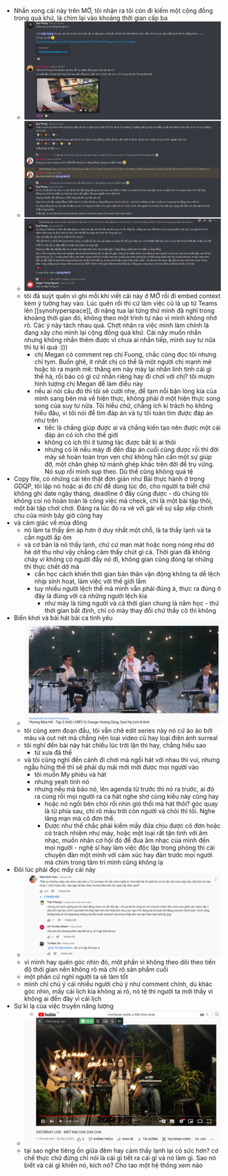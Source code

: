 - Nhắn xong cái này trên MỞ, tôi nhận ra tôi còn đi kiếm một cộng đồng trong quá khứ, là chìm lại vào khoảng thời gian cấp ba
	- ![image.png](../assets/image_1663683353610_0.png)
	- ![image.png](../assets/image_1663683371590_0.png)
	- ![image.png](../assets/image_1663683386411_0.png)
	- tôi đã suýt quên vì ghi mỗi khi viết cái này ở MỞ rồi đi embed context kèm ý tưởng hay vào. Lúc quên rồi thì cứ làm việc cũ là up từ Teams lên [[synohyperspace]], đi nặng tua lại từng thứ mình đã nghĩ trong khoảng thời gian đó, không theo một trình tự nào vì mình không nhớ rõ. Các ý này tách nhau quá. Chợt nhận ra việc mình làm chính là đang xây cho mình lại cộng đồng quá khứ. Cái này muốn nhắn nhưng không nhắn thêm được vì chưa ai nhắn tiếp, mình suy tư nữa thì tự kỉ quá :)))
		- chị Megan có comment rep chị Fuong, chắc cũng đọc tôi nhưng chỉ tym. Buồn ghê, ít nhất chị có thể là một người chị mạnh mẽ hoặc tỏ ra mạnh mẽ: thằng em này mày lại nhắn linh tinh cái gì thế hả, rồi bảo có gì cứ nhắn riêng hay đi chơi với chị? tôi mượn hình tượng chị Megan để làm điều này
		- nếu ai nói câu đó thì tôi sẽ cười nhẹ, để tạm nỗi bận lòng kia của mình sang bên mà về hiện thực, không phải ở một hiện thực song song của suy tư nữa. Tôi hiểu chứ, chẳng ích kỉ trách họ không hiểu đâu, vì tôi nói để tìm đáp án và tự tôi toàn tìm được đáp án như trên
			- tiếc là chẳng giúp được ai và chẳng kiến tạo nên được một cái đáp án có ích cho thế giới
			- không có ích thì ít tương tác được bất kì ai thôi
			- nhưng có lẽ nếu mày đi đến đáp án cuối cùng được rồi thì đời mày sẽ hoàn toàn trọn vẹn chứ không hẳn cần một sự giúp đỡ, một chân ghép từ mảnh ghép khác trên đời để trụ vững. Nó sụp rồi mình sụp theo. Dù thế cũng không quá tệ
- Copy file, có những cái tên thật đơn giản như Bài thực hành ở trong GDQP, tôi lập nó hoặc ai đó chỉ để dùng lúc đó, cho người ta biết chứ không ghi date ngày tháng, deadline ở đấy cũng được - dù chúng tôi không coi nó hoàn toàn là công việc mà check, chỉ là một bài tập thôi, một bài tập chơi chơi. Đáng ra lúc đó ra vẻ với gái về sự sắp xếp chinh chu của mình bây giờ cũng hay
- và cảm giác về mùa đông
	- nó làm ta thấy ấm áp hơn ở duy nhất một chỗ, là ta thấy lạnh và ta cần người ấp ôm
	- và cơ bản là nó thấy lạnh, chứ cứ man mát hoặc nong nóng như dở hè dở thu như vậy chẳng cảm thấy chút gì cả. Thời gian đã không chảy vì không có người đẩy nó đi, không gian cũng đóng lại những thì thực chết dở mà
		- cần học cách khiến thời gian bản thân vận động không ta dễ lệch nhịp sinh hoạt, làm việc với thế giới lắm
		- tuy nhiều người lệch thế mà mình vẫn phải đúng à, thực ra đúng ở đây là đúng với cả những người lệch kia
			- như mày là từng người và cả thời gian chung là năm học - thứ thời gian bất định, chỉ có mày thay đổi chứ thầy cô thì không
- Biển khơi và bài hát bài ca tình yêu
	- ![image.png](../assets/image_1663684759581_0.png)
	- tôi cũng xem đoạn đầu, tôi vẫn chê edit series này nó cứ ảo ảo bởi màu và out nét mà chẳng nên loại video cũ hay loại điện ảnh surreal
	- tôi nghĩ đến bài này hát chiều lúc trời lặn thì hay, chẳng hiểu sao
		- từ xưa đã thế
	- và tôi cũng nghĩ đến cảnh đi chơi mà ngồi hát với nhau thì vui, nhưng ngẫu hứng thế thì sẽ phải dụ mãi mới mời được mọi người vào
		- tôi muốn My phiêu và hát
		- nhưng yeah tính nó
		- nhưng nếu mà bảo nó, lên agenda từ trước thì nó ra trước, ai đó ra cùng rồi mọi người ra ca hát nghe shơ cùng kiểu này cũng hay
			- hoặc nó ngồi bên chòi rồi nhìn gió thổi mà hát thôi? góc quay là từ phía sau, chỉ rõ màu trời còn người và chòi thì tối. Nghe lãng mạn mà cô đơn thế.
			- Được như thế chắc phải kiếm mấy đứa chịu được cô đơn hoặc có trách nhiệm như mày, hoặc một loại rất tận tình với âm nhạc, muốn nhân cơ hội đó để đua âm nhạc của mình đến mọi người - nghệ sĩ hay làm việc độc lập trong phòng thì cái chuyện đàn một mình với cảm xúc hay đàn trước mọi người mà chìm trong tâm trí mình cũng không lạ
- Đôi lúc phải đọc mấy cái này
	- ![image.png](../assets/image_1663685136982_0.png)
	- vì mình hay quên góc nhìn đó, một phần vì không theo dõi theo tiến độ thời gian nên không rõ mà chỉ rõ sản phẩm cuối
	- một phần cứ nghĩ người ta sẽ làm tốt
	- mình chỉ chú ý cái nhiều người chú ý như comment chính, dù khác góc nhìn, mấy cái lịch kia không ai rõ, nó tệ thì người ta mới thấy vì không ai đến đây vì cái lịch
- Sự kì lạ của việc truyền năng lượng
	- ![image.png](../assets/image_1663698990138_0.png)
	- tại sao nghe tiêng ồn giữa đêm hay cảm thấy lạnh lại có sức hơn? cơ chế thực chứ đừng chỉ nói là cái gì tiết ra cái gì và nó làm gì. Sao nó biết và cái gì khiến nó, kích nó? Cho tao một hệ thống xem nào